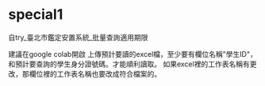 # special1
自try_臺北市鑑定安置系統_批量查詢適用期限

建議在google colab開啟
上傳預計要讀的excel檔，至少要有欄位名稱"學生ID"，和預計要查詢的學生身分證號碼。才能順利讀取。
如果excel裡的工作表名稱有更改，那欄位裡的工作表名稱也要改成符合檔案的。
